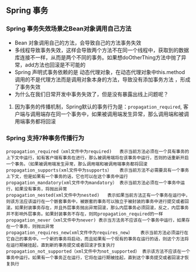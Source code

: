 ## Spring 事务
### Spring 事务失效场景之Bean对象调用自己方法
* Bean 对象调用自己的方法，会导致自己的方法事务失效
* 多线程导致事务失效，这样会导致两个方法不在同一个线程中，获取到的数据库连接不一样，从而是两个不同的事务。如果想doOtherThing方法中抛了异常，add方法也回滚是不可能的
* Spring 声明式事务依赖的是 动态代理对象，在动态代理对象中this.method 调用的不是代理方法而是调用对象本身的方法，导致没有添加事务方法 ，形成了事务失效
* 为什么在我们日常开发中事务失效了，但是没有暴露出线上问题呢？
1. 因为事务的传播机制，Spring默认的事务行为是：`propagation_required`,
客户端与调用端存在同一个事务中，如果被调用端发生异常，那么调用端和被调用端事务都将回滚


### Spring 支持7种事务传播行为
```
propagation_required（xml文件中为required)	表示当前方法必须在一个具有事务的上下文中运行，如有客户端有事务在进行，那么被调用端将在该事务中运行，否则的话重新开启一个事务。（如果被调用端发生异常，那么调用端和被调用端事务都将回滚
propagation_supports(xml文件中为supports）	表示当前方法不必需要具有一个事务上下文，但是如果有一个事务的话，它也可以在这个事务中运行
propagation_mandatory(xml文件中为mandatory）	表示当前方法必须在一个事务中运行，如果没有事务，将抛出异常
propagation_nested(xml文件中为nested)	表示如果当前方法正有一个事务在运行中，则该方法应该运行在一个嵌套事务中，被嵌套的事务可以独立于被封装的事务中进行提交或者回滚。如果封装事务存在，并且外层事务抛出异常回滚，那么内层事务必须回滚，反之，内层事务并不影响外层事务。如果封装事务不存在，则同propagation_required的一样
propagation_never（xml文件中为never)	表示当方法务不应该在一个事务中运行，如果存在一个事务，则抛出异常
propagation_requires_new(xml文件中为requires_new）	表示当前方法必须运行在它自己的事务中。一个新的事务将启动，而且如果有一个现有的事务在运行的话，则这个方法将在运行期被挂起，直到新的事务提交或者回滚才恢复执行
propagation_not_supported（xml文件中为not_supported）	表示该方法不应该在一个事务中运行。如果有一个事务正在运行，它将在运行期被挂起，直到这个事务提交或者回滚才恢复执行
```
